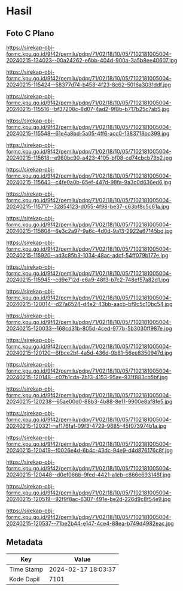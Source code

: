 # Hasil

## Foto C Plano

https://sirekap-obj-formc.kpu.go.id/9f42/pemilu/pdpr/71/02/18/10/05/7102181005004-20240215-134023--00a24262-e6bb-404d-900a-3a5b8ee40607.jpg

https://sirekap-obj-formc.kpu.go.id/9f42/pemilu/pdpr/71/02/18/10/05/7102181005004-20240215-115424--58377d74-b458-4f23-8c62-5016a3031ddf.jpg

https://sirekap-obj-formc.kpu.go.id/9f42/pemilu/pdpr/71/02/18/10/05/7102181005004-20240215-115516--bf37208c-8d07-4ad2-9f8b-b717b25c7ab5.jpg

https://sirekap-obj-formc.kpu.go.id/9f42/pemilu/pdpr/71/02/18/10/05/7102181005004-20240215-115548--61e4a8bd-5a05-4ff6-acc0-1383718bc399.jpg

https://sirekap-obj-formc.kpu.go.id/9f42/pemilu/pdpr/71/02/18/10/05/7102181005004-20240215-115618--e980bc90-a423-4105-bf08-cd74cbcb73b2.jpg

https://sirekap-obj-formc.kpu.go.id/9f42/pemilu/pdpr/71/02/18/10/05/7102181005004-20240215-115643--c4fe0a0b-65ef-447d-98fa-9a3c0d636ed6.jpg

https://sirekap-obj-formc.kpu.go.id/9f42/pemilu/pdpr/71/02/18/10/05/7102181005004-20240215-115717--32854123-d055-4f98-be37-c63bf8c5c61a.jpg

https://sirekap-obj-formc.kpu.go.id/9f42/pemilu/pdpr/71/02/18/10/05/7102181005004-20240215-115808--6e3c2a97-9a6c-4d0d-9a13-2922e67145bd.jpg

https://sirekap-obj-formc.kpu.go.id/9f42/pemilu/pdpr/71/02/18/10/05/7102181005004-20240215-115920--ad3c85b3-1034-48ac-adcf-54ff079b177e.jpg

https://sirekap-obj-formc.kpu.go.id/9f42/pemilu/pdpr/71/02/18/10/05/7102181005004-20240215-115945--cd9e712d-e6a9-48f3-b7c2-748ef57a82d1.jpg

https://sirekap-obj-formc.kpu.go.id/9f42/pemilu/pdpr/71/02/18/10/05/7102181005004-20240215-120014--d27a6524-d4e2-43bb-aacb-bf9c5c10bc54.jpg

https://sirekap-obj-formc.kpu.go.id/9f42/pemilu/pdpr/71/02/18/10/05/7102181005004-20240215-120033--168cd31b-805d-4ced-977b-5b3030ff987e.jpg

https://sirekap-obj-formc.kpu.go.id/9f42/pemilu/pdpr/71/02/18/10/05/7102181005004-20240215-120120--6fbce2bf-4a5d-436d-9b81-56ee8350947d.jpg

https://sirekap-obj-formc.kpu.go.id/9f42/pemilu/pdpr/71/02/18/10/05/7102181005004-20240215-120148--c07b1cda-2b13-4153-95ae-931f883cb5bf.jpg

https://sirekap-obj-formc.kpu.go.id/9f42/pemilu/pdpr/71/02/18/10/05/7102181005004-20240215-120238--65ae00d0-88b3-4b88-8e11-9900e8af8fe5.jpg

https://sirekap-obj-formc.kpu.go.id/9f42/pemilu/pdpr/71/02/18/10/05/7102181005004-20240215-120321--ef176faf-09f3-4729-9685-45f073974b1a.jpg

https://sirekap-obj-formc.kpu.go.id/9f42/pemilu/pdpr/71/02/18/10/05/7102181005004-20240215-120419--f0026e4d-6b4c-43dc-94e9-d4d876176c8f.jpg

https://sirekap-obj-formc.kpu.go.id/9f42/pemilu/pdpr/71/02/18/10/05/7102181005004-20240215-120448--d0ef066b-9fed-4421-a1eb-c866e693148f.jpg

https://sirekap-obj-formc.kpu.go.id/9f42/pemilu/pdpr/71/02/18/10/05/7102181005004-20240215-120519--92f9f8ac-6307-491e-be2d-226d9c8f54e9.jpg

https://sirekap-obj-formc.kpu.go.id/9f42/pemilu/pdpr/71/02/18/10/05/7102181005004-20240215-120537--71be2b44-e147-4ce4-88ea-b749d4982eac.jpg


## Metadata

| Key        | Value               |
| ---------- | ------------------- |
| Time Stamp | 2024-02-17 18:03:37 |
| Kode Dapil | 7101                |



